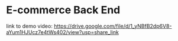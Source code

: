 # E-commerce Back End 

link to demo video: https://drive.google.com/file/d/1_yNBfB2dp6V8-aYum1HJUcz7e4tWs402/view?usp=share_link
